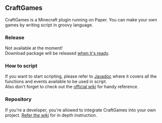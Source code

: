## CraftGames
CraftGames is a Minecraft plugin running on Paper.
You can make your own games by writing script in groovy language.

### Release
Not available at the moment!  
Download package will be released [when it's ready](https://github.com/LazoYoung/CraftGames/milestone/1).

### How to script
If you want to start scripting, please refer to [Javadoc](https://lazoyoung.github.io/CraftGames/)
where it covers all the functions and events available to be used in script.  
Also don't forget to check out the [official wiki](https://github.com/LazoYoung/CraftGames/wiki) for handy reference.

### Repository
If you're a developer, you're allowed to integrate CraftGames into your own project.
[Refer the wiki](https://github.com/LazoYoung/CraftGames/wiki/Dependency-Linkage) for in depth instruction.